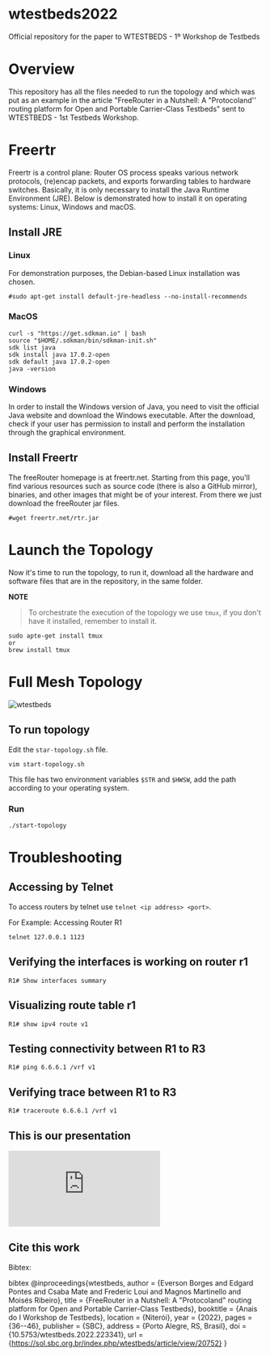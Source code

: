 # wtestbeds2022
Official repository for the paper to WTESTBEDS - 1º Workshop de Testbeds

# Overview
This repository has all the files needed to run the topology and which was put as an example in the article "FreeRouter in a Nutshell: A "Protocoland'' routing platform for Open and Portable Carrier-Class Testbeds" sent to WTESTBEDS - 1st Testbeds Workshop.

# Freertr
Freertr is a control plane: Router OS process speaks various network protocols, (re)encap packets, and exports forwarding tables to hardware switches. Basically, it is only necessary to install the Java Runtime Environment (JRE). Below is demonstrated how to install it on operating systems: Linux, Windows and macOS.

## Install JRE
### Linux
For demonstration purposes, the Debian-based Linux installation was chosen.
```console
#sudo apt-get install default-jre-headless --no-install-recommends
```

### MacOS
```console
curl -s "https://get.sdkman.io" | bash
source "$HOME/.sdkman/bin/sdkman-init.sh"
sdk list java
sdk install java 17.0.2-open
sdk default java 17.0.2-open
java -version
```

### Windows
In order to install the Windows version of Java, you need to visit the official Java website and download the Windows executable. After the download, check if your user has permission to install and perform the installation through the graphical environment. 

## Install Freertr
The freeRouter homepage is at freertr.net. Starting from this page, you'll find various resources such as source code (there is also a GitHub mirror), binaries, and other images that might be of your interest. From there we just download the freeRouter jar files.

```console
#wget freertr.net/rtr.jar
````

# Launch the Topology
Now it's time to run the topology, to run it, download all the hardware and software files that are in the repository, in the same folder.

**NOTE**
> To orchestrate the execution of the topology we use ```tmux```, if you don't have it installed, remember to install it.
```console
sudo apte-get install tmux
or
brew install tmux
````

# Full Mesh Topology

![wtestbeds](https://user-images.githubusercontent.com/56919528/162601454-0ba62c51-5d74-40b5-8507-03c1e59f7d6d.png)


## To run topology
Edit the ```star-topology.sh``` file.
```console
vim start-topology.sh
````
This file has two environment variables ```$STR``` and ```$HWSW```, add the path according to your operating system.

### Run
```console
./start-topology

```
# Troubleshooting

## Accessing by Telnet 
To access routers by telnet use ```telnet <ip address> <port>```.

For Example:
Accessing Router R1

```console
telnet 127.0.0.1 1123
````

## Verifying the interfaces is working on router r1

```console
R1# Show interfaces summary
````

## Visualizing route table r1
```console
R1# show ipv4 route v1
````

## Testing connectivity between R1 to R3

```console
R1# ping 6.6.6.1 /vrf v1
````

## Verifying trace between R1 to R3

```console
R1# traceroute 6.6.6.1 /vrf v1
````

## This is our presentation

![pdf](https://github.com/eversonscherrer/wtestbeds2022/blob/main/FreeRouter%20in%20a%20Nutshell_%20A%20%E2%80%9CProtocoland%E2%80%9D%20routing%20platform%20for%20Open%20and%20Portable%20Carrier-Class%20Testbeds.pdf)


## Cite this work

Bibtex:

bibtex
@inproceedings{wtestbeds,
 author = {Everson Borges and Edgard Pontes and Csaba Mate and Frederic Loui and Magnos Martinello and Moisés Ribeiro},
 title = {FreeRouter in a Nutshell: A "Protocoland" routing platform for Open and Portable Carrier-Class Testbeds},
 booktitle = {Anais do I Workshop de Testbeds},
 location = {Niterói},
 year = {2022},
 pages = {36--46},
 publisher = {SBC},
 address = {Porto Alegre, RS, Brasil},
 doi = {10.5753/wtestbeds.2022.223341},
 url = {https://sol.sbc.org.br/index.php/wtestbeds/article/view/20752}
}


